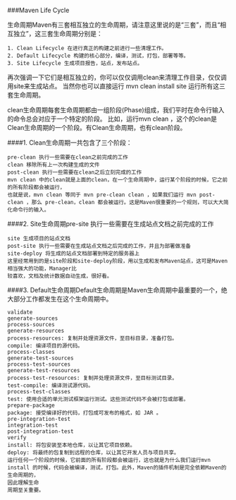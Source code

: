 ###Maven Life Cycle

生命周期Maven有三套相互独立的生命周期，请注意这里说的是“三套”，而且“相互独立”，这三套生命周期分别是： 
```
1. Clean Lifecycle 在进行真正的构建之前进行一些清理工作。 
2. Default Lifecycle 构建的核心部分，编译，测试，打包，部署等等。 
3. Site Lifecycle 生成项目报告，站点，发布站点。
```
 
再次强调一下它们是相互独立的，你可以仅仅调用clean来清理工作目录，仅仅调用site来生成站点。
当然你也可以直接运行 mvn clean install site 运行所有这三套生命周期。 

clean生命周期每套生命周期都由一组阶段(Phase)组成，我们平时在命令行输入的命令总会对应于一个特定的阶段。
比如，运行mvn clean ，这个的clean是Clean生命周期的一个阶段。有Clean生命周期，也有clean阶段。

####1. Clean生命周期一共包含了三个阶段： 
```
pre-clean 执行一些需要在clean之前完成的工作 
clean 移除所有上一次构建生成的文件 
post-clean 执行一些需要在clean之后立刻完成的工作 
mvn clean 中的clean就是上面的clean，在一个生命周期中，运行某个阶段的时候，它之前的所有阶段都会被运行，
也就是说，mvn clean 等同于 mvn pre-clean clean ，如果我们运行 mvn post-clean ，那么 pre-clean，clean 都会被运行。这是Maven很重要的一个规则，可以大大简化命令行的输入。 
```

####2. Site生命周期pre-site 执行一些需要在生成站点文档之前完成的工作 
```
site 生成项目的站点文档 
post-site 执行一些需要在生成站点文档之后完成的工作，并且为部署做准备 
site-deploy 将生成的站点文档部署到特定的服务器上 
这里经常用到的是site阶段和site-deploy阶段，用以生成和发布Maven站点，这可是Maven相当强大的功能，Manager比
较喜欢，文档及统计数据自动生成，很好看。 
```
####3. Default生命周期Default生命周期是Maven生命周期中最重要的一个，绝大部分工作都发生在这个生命周期中。
```
validate 
generate-sources 
process-sources 
generate-resources 
process-resources: 复制并处理资源文件，至目标目录，准备打包。 
compile: 编译项目的源代码。 
process-classes 
generate-test-sources 
process-test-sources 
generate-test-resources 
process-test-resources: 复制并处理资源文件，至目标测试目录。 
test-compile: 编译测试源代码。 
process-test-classes 
test: 使用合适的单元测试框架运行测试。这些测试代码不会被打包或部署。 
prepare-package 
package: 接受编译好的代码，打包成可发布的格式，如 JAR 。 
pre-integration-test 
integration-test 
post-integration-test 
verify 
install: 将包安装至本地仓库，以让其它项目依赖。 
deploy: 将最终的包复制到远程的仓库，以让其它开发人员与项目共享。 
运行任何一个阶段的时候，它前面的所有阶段都会被运行，这也就是为什么我们运行mvn install 的时候，代码会被编译，测试，打包。此外，Maven的插件机制是完全依赖Maven的生命周期的，
因此理解生命
周期至关重要。 

```
